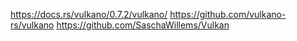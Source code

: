 https://docs.rs/vulkano/0.7.2/vulkano/
https://github.com/vulkano-rs/vulkano
https://github.com/SaschaWillems/Vulkan